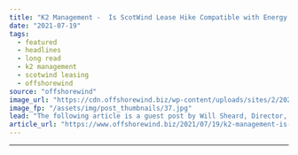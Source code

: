 ```yaml
---
title: "K2 Management -  Is ScotWind Lease Hike Compatible with Energy Transition?"
date: "2021-07-19"
tags: 
  - featured
  - headlines
  - long read
  - k2 management
  - scotwind leasing
  - offshorewind
source: "offshorewind"
image_url: "https://cdn.offshorewind.biz/wp-content/uploads/sites/2/2021/05/12135503/%C3%98rsted_iilustration-.jpg"
image_fp: "/assets/img/post_thumbnails/37.jpg"
lead: "The following article is a guest post by Will Sheard, Director, Due Diligence &#38;"
article_url: "https://www.offshorewind.biz/2021/07/19/k2-management-is-scotwind-lease-hike-compatible-with-energy-transition/"
---
```


---
